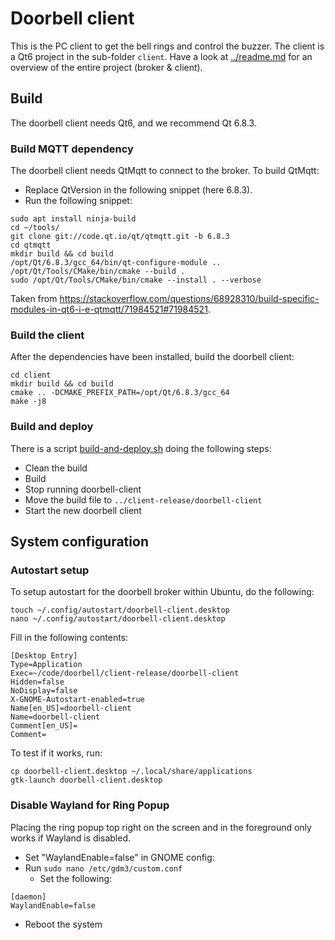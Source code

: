 # Doorbell client

This is the PC client to get the bell rings and control the buzzer. The client is a Qt6 project in the sub-folder `client`. Have a look at [../readme.md](../readme.md) for an overview of the entire project (broker & client).

## Build

The doorbell client needs Qt6, and we recommend Qt 6.8.3.

### Build MQTT dependency

The doorbell client needs QtMqtt to connect to the broker. To build QtMqtt:
* Replace QtVersion in the following snippet (here 6.8.3).
* Run the following snippet:

```
sudo apt install ninja-build
cd ~/tools/
git clone git://code.qt.io/qt/qtmqtt.git -b 6.8.3
cd qtmqtt
mkdir build && cd build
/opt/Qt/6.8.3/gcc_64/bin/qt-configure-module ..
/opt/Qt/Tools/CMake/bin/cmake --build .
sudo /opt/Qt/Tools/CMake/bin/cmake --install . --verbose
```

Taken from https://stackoverflow.com/questions/68928310/build-specific-modules-in-qt6-i-e-qtmqtt/71984521#71984521.

### Build the client

After the dependencies have been installed, build the doorbell client:

```
cd client
mkdir build && cd build
cmake .. -DCMAKE_PREFIX_PATH=/opt/Qt/6.8.3/gcc_64
make -j8
```

### Build and deploy

There is a script [build-and-deploy.sh](build-and-deploy.sh) doing the following steps:
* Clean the build
* Build
* Stop running doorbell-client
* Move the build file to `../client-release/doorbell-client`
* Start the new doorbell client

## System configuration

### Autostart setup

To setup autostart for the doorbell broker within Ubuntu, do the following:

```
touch ~/.config/autostart/doorbell-client.desktop
nano ~/.config/autostart/doorbell-client.desktop
```

Fill in the following contents:

```
[Desktop Entry]
Type=Application
Exec=~/code/doorbell/client-release/doorbell-client
Hidden=false
NoDisplay=false
X-GNOME-Autostart-enabled=true
Name[en_US]=doorbell-client
Name=doorbell-client
Comment[en_US]=
Comment=
```

To test if it works, run:

```
cp doorbell-client.desktop ~/.local/share/applications
gtk-launch doorbell-client.desktop
```

### Disable Wayland for Ring Popup

Placing the ring popup top right on the screen and in the foreground only works if Wayland is disabled.

* Set "WaylandEnable=false" in GNOME config:
* Run `sudo nano /etc/gdm3/custom.conf`
	* Set the following:
```
[daemon]
WaylandEnable=false
```
* Reboot the system
